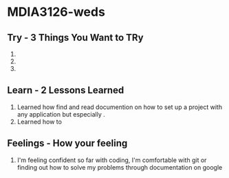 # MDIA3126-weds

## Try - 3 Things You Want to TRy

1.
2.
3.

## Learn - 2 Lessons Learned

1. Learned how find and read documention on how to set up a project with any application but especially . 
2. Learned how to 

## Feelings - How your feeling

1. I'm feeling confident so far with coding, I'm comfortable with git or finding out how to solve my problems through documentation on google

